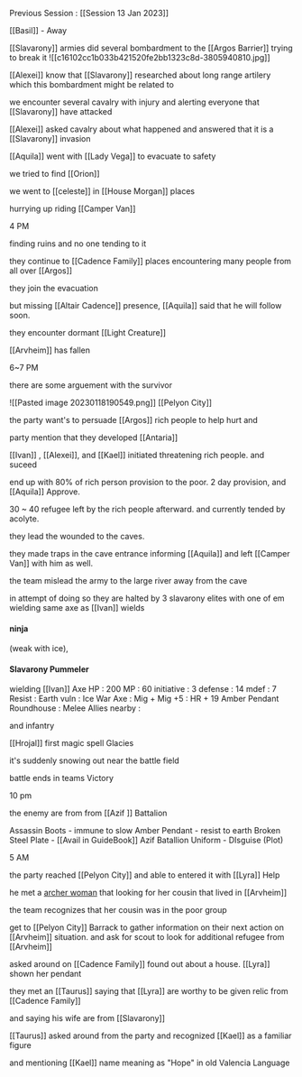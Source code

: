 Previous Session : [[Session 13 Jan 2023]]

[[Basil]] -  Away

[[Slavarony]] armies did several bombardment to the [[Argos Barrier]] trying to break it
![[c16102cc1b033b421520fe2bb1323c8d-3805940810.jpg]]

[[Alexei]] know that [[Slavarony]] researched about long range artilery
which this bombardment might be related to

we encounter several cavalry with injury and alerting everyone that [[Slavarony]] have attacked

[[Alexei]] asked cavalry about what happened and answered that it is a [[Slavarony]] invasion

[[Aquila]] went with [[Lady Vega]] to evacuate to safety 

we tried to find [[Orion]]

we went to [[celeste]] in [[House Morgan]] places

hurrying up riding [[Camper Van]]

4 PM

finding ruins and no one tending to it

they continue to [[Cadence Family]] places encountering many people from all over [[Argos]]

they join the evacuation

but missing [[Altair Cadence]] presence, [[Aquila]] said that he will follow soon.

they encounter dormant [[Light Creature]] 

[[Arvheim]] has fallen

6~7 PM

there are some arguement with the survivor

![[Pasted image 20230118190549.png]]
[[Pelyon City]]

the party want's to persuade [[Argos]] rich people to help hurt and 

party mention that they developed [[Antaria]]

[[Ivan]] , [[Alexei]], and [[Kael]] initiated threatening rich people. and suceed

end up with 80% of rich person provision to the poor. 2 day provision, and [[Aquila]] Approve.

30 ~ 40 refugee left by the rich people afterward. and currently tended by acolyte.

they lead the wounded to the caves.

they made traps in the cave entrance informing [[Aquila]] and left [[Camper Van]] with him as well.

the team mislead the army to the large river away from the cave

in attempt of doing so they are halted by 3 slavarony elites with one of em wielding same axe as [[Ivan]] wields

#### ninja 
(weak with ice), 
#### Slavarony Pummeler
wielding [[Ivan]] Axe
HP : 200
MP : 60
initiative : 3
defense : 14
mdef : 7
Resist : Earth
vuln : Ice
War Axe : Mig + Mig +5 : HR + 19
Amber Pendant
Roundhouse : 
Melee Allies nearby : 

and infantry



[[Hrojal]] first magic spell Glacies

it's suddenly snowing out near the battle field

battle ends in teams Victory



10 pm 

the enemy are from from [[Azif ]] Battalion

Assassin Boots - immune to slow
Amber Pendant - resist to earth
Broken Steel Plate - [[Avail in GuideBook]]
Azif Batallion Uniform - DIsguise (Plot)

5 AM

the party reached [[Pelyon City]] and able to entered it with [[Lyra]] Help

he met a [archer woman](Stella) that looking for her cousin that lived in [[Arvheim]]

the team recognizes that her cousin was in the poor group

get to [[Pelyon City]] Barrack to gather information on their next action on [[Arvheim]] situation. 
and ask for scout to look for additional refugee from [[Arvheim]] 

asked around on [[Cadence Family]] found out about a house. [[Lyra]] shown her pendant 

they met an [[Taurus]] saying that [[Lyra]] are worthy to be given relic from [[Cadence Family]] 

and saying his wife are from [[Slavarony]] 

[[Taurus]] asked around from the party and recognized [[Kael]] as a familiar figure

and mentioning [[Kael]] name meaning as "Hope" in old Valencia Language